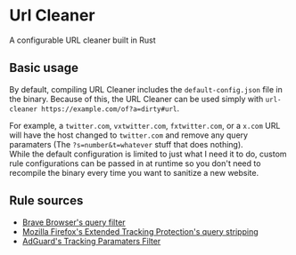 # Url Cleaner

A configurable URL cleaner built in Rust

## Basic usage

By default, compiling URL Cleaner includes the `default-config.json` file in the binary. Because of this, the URL Cleaner can be used simply with `url-cleaner https://example.com/of?a=dirty#url`.

For example, a `twitter.com`, `vxtwitter.com`, `fxtwitter.com`, or a `x.com` URL will have the host changed to `twitter.com` and remove any query paramaters (The `?s=number&t=whatever` stuff that does nothing).  
While the default configuration is limited to just what I need it to do, custom rule configurations can be passed in at runtime so you don't need to recompile the binary every time you want to sanitize a new website.

## Rule sources

- [Brave Browser's query filter](https://github.com/brave/brave-core/blob/ed5fa80c20295ab7f82ab22233531bcc241b9700/components/query_filter/utils.cc#L22)
- [Mozilla Firefox's Extended Tracking Protection's query stripping](https://firefox-source-docs.mozilla.org/toolkit/components/antitracking/anti-tracking/query-stripping/index.html)
- [AdGuard's Tracking Paramaters Filter](https://github.com/AdguardTeam/AdguardFilters/blob/master/TrackParamFilter/sections)
